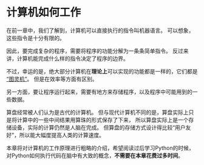 # 计算机如何工作

在前一章中，我们了解到，计算机可以直接执行的指令叫机器语言。
可以想象，这些指令是十分有限的。

因此，要完成复杂的程序，需要将程序的功能分解为一条条简单指令。
反过来讲，计算机能完成什么样的指令决定了程序的边界。

不过，幸运的是，绝大部分计算机在**理论上**可以实现的功能都是一样的，它们都是
[“图灵机”](https://www.cnblogs.com/worldtraveler/archive/2013/08/26/3282077.html)。
但是在效率等方面有区别。

另一方面，要让程序运行起来，需要有地方来存储程序，以及程序中可能用到的一些数据。

算盘经常被人们认为是古代的计算机。
但与现代计算机不同的是，算盘实际上只是将计算中的一些中间结果用算珠的形式保存了下来，
所以算盘实际上是一个存储设备，实际的计算仍然是人脑在完成。
但算盘的存储方式设计得比较“用户友好”，所以能大幅度提高人类的计算速度。

本章将对计算机的工作原理进行粗略的介绍，希望阅读过后学习Python的时候，
对Python如何执行代码在脑中有大致的概念，**不需要在本章花费过多时间**。

